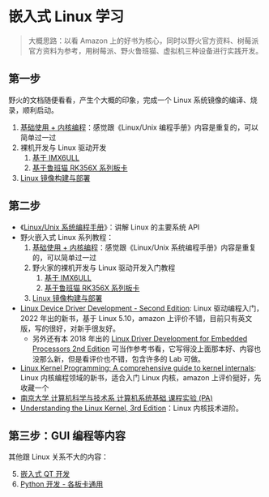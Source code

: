 # 嵌入式 Linux 学习

>大概思路：以看 Amazon 上的好书为核心，同时以野火官方资料、树莓派官方资料为参考，用树莓派、野火鲁班猫、虚拟机三种设备进行实践开发。

## 第一步

野火的文档随便看看，产生个大概的印象，完成一个 Linux 系统镜像的编译、烧录，顺利启动。

1. [基础使用 + 内核编程](https://doc.embedfire.com/linux/imx6/linux_base/zh/latest/index.html)：感觉跟《Linux/Unix 编程手册》内容是重复的，可以简单过一过
2. 裸机开发与 Linux 驱动开发
   1. [基于 IMX6ULL](https://doc.embedfire.com/products/link/zh/latest/linux/ebf_i.mx6ull_doc.html)
   2. [基于鲁班猫 RK356X 系列板卡](https://doc.embedfire.com/linux/rk356x/driver/zh/latest/index.html)
3. [Linux 镜像构建与部署](https://doc.embedfire.com/linux/rk356x/build_and_deploy/zh/latest/index.html)


## 第二步


- 《[Linux/Unix 系统编程手册](https://man7.org/tlpi/index.html)》：讲解 Linux 的主要系统 API
- 野火嵌入式 Linux 系列教程：
  1. [基础使用 + 内核编程](https://doc.embedfire.com/linux/imx6/linux_base/zh/latest/index.html)：感觉跟《Linux/Unix 系统编程手册》内容是重复的，可以简单过一过
  2. 野火家的裸机开发与 Linux 驱动开发入门教程
     1. [基于 IMX6ULL](https://doc.embedfire.com/products/link/zh/latest/linux/ebf_i.mx6ull_doc.html)
     2. [基于鲁班猫 RK356X 系列板卡](https://doc.embedfire.com/linux/rk356x/driver/zh/latest/index.html)
  3. [Linux 镜像构建与部署](https://doc.embedfire.com/linux/rk356x/build_and_deploy/zh/latest/index.html)
- [Linux Device Driver Development - Second Edition](https://github.com/PacktPublishing/Linux-Device-Driver-Development-Second-Edition): Linux 驱动编程入门，2022 年出的新书，基于 Linux 5.10，amazon 上评价不错，目前只有英文版，写的很好，对新手很友好。
    - 另外还有本 2018 年出的 [Linux Driver Development for Embedded Processors 2nd Edition](https://github.com/ALIBERA/linux_book_2nd_edition) 可当作参考书看，它写得没上面那本好、内容也没那么新，但是看评价也不错，包含许多的 Lab 可做。
- [Linux Kernel Programming: A comprehensive guide to kernel internals](https://book.douban.com/subject/35415097/): Linux 内核编程领域的新书，适合入门 Linux 内核，amazon 上评价挺好，先收藏一个
- [南京大学 计算机科学与技术系 计算机系统基础 课程实验 (PA)](https://nju-projectn.github.io/ics-pa-gitbook/)
- [Understanding the Linux Kernel, 3rd Edition](https://book.douban.com/subject/1776614/)：Linux 内核技术进阶。


## 第三步：GUI 编程等内容

其他跟 Linux 关系不大的内容：

5. [嵌入式 QT 开发](https://doc.embedfire.com/linux/qt/embed/zh/latest/index.html)
6. [Python 开发 - 各板卡通用](https://doc.embedfire.com/lubancat/python/zh/latest/circuit/digital_io.html)
